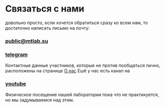 # Связаться с нами
довольно просто, если хочется обратиться сразу ко всем нам, то достаточно написать письмо на почту:
### [public@mtlab.su](mailto:public@mtlab.su)
### [telegram](https://t.me/mt_lab) 
Контактные данные участников, которые не против пообщаться лично, расположены на странице [О нас](/about)
Ешё у нас есть канал на
### [youtube](https://www.youtube.com/channel/UCnWwkly4ReKHN9aDT6DCmFA)
Физическое посещение нашей лаборатории пока что не практикуется, но мы задумываемся над этим.